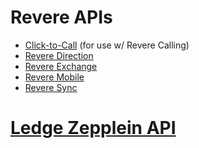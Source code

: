 # Revere APIs

* [Click-to-Call](https://github.com/revolution-messaging/revere-apis/blob/master/Click-to-Call.md) (for use w/ Revere Calling)
* [Revere Direction](https://github.com/revolution-messaging/revere-apis/blob/master/RevereDirection.md)
* [Revere Exchange](https://github.com/revolution-messaging/revere-apis/blob/master/revere-exchange/README.md)
* [Revere Mobile](https://github.com/revolution-messaging/revere-apis/blob/master/RevereMobile.md)
* [Revere Sync](https://github.com/revolution-messaging/revere-apis/blob/master/RevereSync.md)

# [Ledge Zepplein API](https://github.com/revolution-messaging/revere-apis/blob/master/LedgeZeppelin.md)
